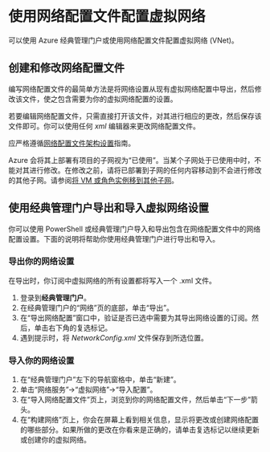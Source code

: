 ﻿<properties 
	pageTitle="使用网络配置文件配置虚拟网络" 
	description="有关通过 Azure 经典管理门户导出和导入网络配置文件以创建或修改虚拟网络的说明。" 
	services="virtual-network" 
	documentationCenter="" 
	authors="telmosampaio" 
	manager="carmonm" 
	editor="tysonn"/>

<tags
	ms.service="virtual-network"
	ms.date="03/15/2016"
	wacn.date="04/26/2016"/>

# 使用网络配置文件配置虚拟网络

可以使用 Azure 经典管理门户或使用网络配置文件配置虚拟网络 (VNet)。

## 创建和修改网络配置文件 
编写网络配置文件的最简单方法是将网络设置从现有虚拟网络配置中导出，然后修改该文件，使之包含需要为你的虚拟网络配置的设置。

若要编辑网络配置文件，只需直接打开该文件，对其进行相应的更改，然后保存该文件即可。你可以使用任何 *xml* 编辑器来更改网络配置文件。

应严格遵循[网络配置文件架构设置](https://msdn.microsoft.com/zh-cn/library/azure/jj157100.aspx)指南。

Azure 会将其上部署有项目的子网视为“已使用”。当某个子网处于已使用中时，不能对其进行修改。在修改之前，请将已部署到子网的任何内容移动到不会进行修改的其他子网。请参阅[将 VM 或角色实例移到其他子网](/documentation/articles/virtual-networks-move-vm-role-to-subnet)。

## 使用经典管理门户导出和导入虚拟网络设置  
你可以使用 PowerShell 或经典管理门户导入和导出包含在网络配置文件中的网络配置设置。下面的说明将帮助你使用经典管理门户进行导出和导入。

### 导出你的网络设置
在导出时，你订阅中虚拟网络的所有设置都将写入一个 .xml 文件。

1. 登录到**经典管理门户**。
2. 在经典管理门户的“网络”页的底部，单击“导出”。 
3. 在“导出网络配置”窗口中，验证是否已选中需要为其导出网络设置的订阅。然后，单击右下角的复选标记。 
4. 遇到提示时，将 *NetworkConfig.xml* 文件保存到所选位置。


### 导入你的网络设置

1. 在“经典管理门户”左下的导航窗格中，单击“新建”。
2. 单击“网络服务”->“虚拟网络”->“导入配置”。
3. 在“导入网络配置文件”页上，浏览到你的网络配置文件，然后单击“下一步”箭头。
4. 在“构建网络”页上，你会在屏幕上看到相关信息，显示将更改或创建网络配置的哪些部分。如果所做的更改在你看来是正确的，请单击复选标记以继续更新或创建你的虚拟网络。 

<!---HONumber=70-->